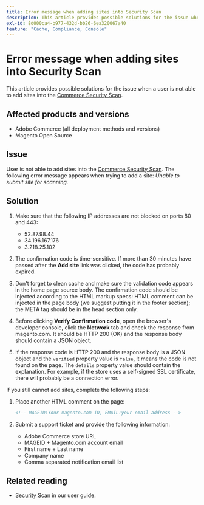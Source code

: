 ```yaml
---
title: Error message when adding sites into Security Scan
description: This article provides possible solutions for the issue when a user is not able to add sites into the [Commerce Security Scan](https://account.magento.com/scanner/dashboard/).
exl-id: 8d000ca4-b977-432d-bb26-6ea320067a40
feature: "Cache, Compliance, Console"
---
```

# Error message when adding sites into Security Scan

This article provides possible solutions for the issue when a user is not able to add sites into the [Commerce Security Scan](https://account.magento.com/scanner/dashboard/).

## Affected products and versions

* Adobe Commerce (all deployment methods and versions)
* Magento Open Source

## Issue

User is not able to add sites into the [Commerce Security Scan](https://account.magento.com/scanner/dashboard/). The following error message appears when trying to add a site: *Unable to submit site for scanning.*

## Solution

1. Make sure that the following IP addresses are not blocked on ports 80 and 443:
   * 52.87.98.44
   * 34.196.167.176
   * 3.218.25.102
 
1. The confirmation code is time-sensitive. If more than 30 minutes have passed after the **Add site** link was clicked, the code has probably expired.
1. Don't forget to clean cache and make sure the validation code appears in the home page source body. The confirmation code should be injected according to the HTML markup specs: HTML comment can be injected in the page body (we suggest putting it in the footer section); the META tag should be in the head section only.
1. Before clicking **Verify Confirmation code**, open the browser's developer console, click the **Network** tab and check the response from magento.com. It should be HTTP 200 (OK) and the response body should contain a JSON object.
1. If the response code is HTTP 200 and the response body is a JSON object and the `verified` property value is `false`, it means the code is not found on the page. The `details` property value should contain the explanation. For example, if the store uses a self-signed SSL certificate, there will probably be a connection error.

If you still cannot add sites, complete the following steps:

1. Place another HTML comment on the page:

    ```HTML
    <!-- MAGEID:Your magento.com ID, EMAIL:your email address -->
    ```

1. Submit a support ticket and provide the following information:
    * Adobe Commerce store URL
    * MAGEID + Magento.com account email
    * First name + Last name
    * Company name
    * Comma separated notification email list

## Related reading

* [Security Scan](https://docs.magento.com/user-guide/magento/security-scan.html) in our user guide.
